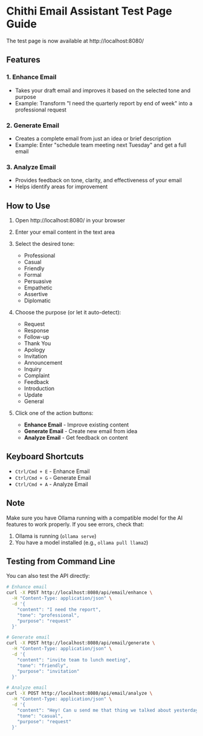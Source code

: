 # Chithi Email Assistant Test Page Guide

The test page is now available at http://localhost:8080/

## Features

### 1. **Enhance Email**
- Takes your draft email and improves it based on the selected tone and purpose
- Example: Transform "I need the quarterly report by end of week" into a professional request

### 2. **Generate Email**
- Creates a complete email from just an idea or brief description
- Example: Enter "schedule team meeting next Tuesday" and get a full email

### 3. **Analyze Email**
- Provides feedback on tone, clarity, and effectiveness of your email
- Helps identify areas for improvement

## How to Use

1. Open http://localhost:8080/ in your browser
2. Enter your email content in the text area
3. Select the desired tone:
   - Professional
   - Casual
   - Friendly
   - Formal
   - Persuasive
   - Empathetic
   - Assertive
   - Diplomatic

4. Choose the purpose (or let it auto-detect):
   - Request
   - Response
   - Follow-up
   - Thank You
   - Apology
   - Invitation
   - Announcement
   - Inquiry
   - Complaint
   - Feedback
   - Introduction
   - Update
   - General

5. Click one of the action buttons:
   - **Enhance Email** - Improve existing content
   - **Generate Email** - Create new email from idea
   - **Analyze Email** - Get feedback on content

## Keyboard Shortcuts

- `Ctrl/Cmd + E` - Enhance Email
- `Ctrl/Cmd + G` - Generate Email  
- `Ctrl/Cmd + A` - Analyze Email

## Note

Make sure you have Ollama running with a compatible model for the AI features to work properly. If you see errors, check that:
1. Ollama is running (`ollama serve`)
2. You have a model installed (e.g., `ollama pull llama2`)

## Testing from Command Line

You can also test the API directly:

```bash
# Enhance email
curl -X POST http://localhost:8080/api/email/enhance \
  -H "Content-Type: application/json" \
  -d '{
    "content": "I need the report",
    "tone": "professional",
    "purpose": "request"
  }'

# Generate email
curl -X POST http://localhost:8080/api/email/generate \
  -H "Content-Type: application/json" \
  -d '{
    "content": "invite team to lunch meeting",
    "tone": "friendly",
    "purpose": "invitation"
  }'

# Analyze email
curl -X POST http://localhost:8080/api/email/analyze \
  -H "Content-Type: application/json" \
  -d '{
    "content": "Hey! Can u send me that thing we talked about yesterday? Thanks!",
    "tone": "casual",
    "purpose": "request"
  }'
```